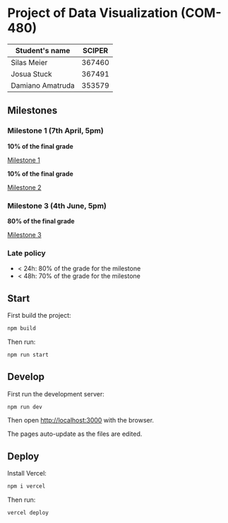 # Project of Data Visualization (COM-480)

| Student's name | SCIPER |
| - | - |
| Silas Meier | 367460 |
| Josua Stuck | 367491 |
| Damiano Amatruda | 353579 |

## Milestones

### Milestone 1 (7th April, 5pm)

**10% of the final grade**

[Milestone 1](docs/milestone-1.md)

**10% of the final grade**

[Milestone 2](docs/milestone-2.md)

### Milestone 3 (4th June, 5pm)

**80% of the final grade**

[Milestone 3](docs/milestone-3.md)

### Late policy

* < 24h: 80% of the grade for the milestone
* < 48h: 70% of the grade for the milestone

## Start

First build the project:

```bash
npm build
```

Then run:

```bash
npm run start
```

## Develop

First run the development server:

```bash
npm run dev
```

Then open [http://localhost:3000](http://localhost:3000) with the browser.

The pages auto-update as the files are edited.

## Deploy

Install Vercel:

```bash
npm i vercel
```

Then run:

```bash
vercel deploy
```

